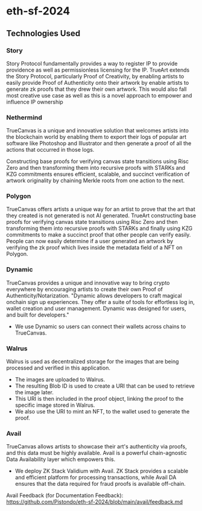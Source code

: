 # eth-sf-2024

## Technologies Used

### Story
Story Protocol fundamentally provides a way to register IP to provide providence as well as permissionless licensing for the IP. TrueArt extends the Story Protocol, particularly Proof of Creativity, by enabling artists to easily provide Proof of Authenticity onto their artwork by enable artists to generate zk proofs that they drew their own artwork. This would also fall most creative use case as well as this is a novel approach to empower and influence IP ownership

### Nethermind
TrueCanvas is a unique and innovative solution that welcomes artists into the blockchain world by enabling them to export their logs of popular art software like Photoshop and Illustrator and then generate a proof of all the actions that occurred in those logs.

Constructing base proofs for verifying canvas state transitions using Risc Zero and then transforming them into recursive proofs with STARKs and KZG commitments ensures efficient, scalable, and succinct verification of artwork originality by chaining Merkle roots from one action to the next.

### Polygon
TrueCanvas offers artists a unique way for an artist to prove that the art that they created is not generated is not AI generated. TrueArt constructing base proofs for verifying canvas state transitions using Risc Zero and then transforming them into recursive proofs with STARKs and finally using KZG commitments to make a succinct proof that other people can verify easily. People can now easily determine if a user generated an artwork by verifying the zk proof which lives inside the metadata field of a NFT on Polygon.

### Dynamic
TrueCanvas provides a unique and innovative way to bring crypto everywhere by encouraging artists to create their own Proof of Authenticity/Notarization. "Dynamic allows developers to craft magical onchain sign up experiences. They offer a suite of tools for effortless log in, wallet creation and user management. Dynamic was designed for users, and built for developers."
- We use Dynamic so users can connect their wallets across chains to TrueCanvas.

### Walrus
Walrus is used as decentralized storage for the images that are being processed and verified in this application.
- The images are uploaded to Walrus.
- The resulting Blob ID is used to create a URI that can be used to retrieve the image later.
- This URI is then included in the proof object, linking the proof to the specific image stored in Walrus.
- We also use the URI to mint an NFT, to the wallet used to generate the proof.

### Avail
TrueCanvas allows artists to showcase their art's authenticity via proofs, and this data must be highly available. Avail is a powerful chain-agnostic Data Availability layer which empowers this.
- We deploy ZK Stack Validium with Avail. ZK Stack provides a scalable and efficient platform for processing transactions, while Avail DA ensures that the data required for fraud proofs is available off-chain.

Avail Feedback (for Documentation Feedback): https://github.com/Pistondo/eth-sf-2024/blob/main/avail/feedback.md
